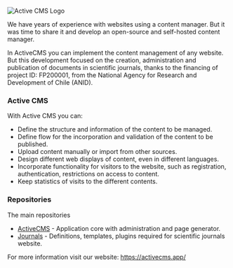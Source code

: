 ![Active CMS Logo](https://activecms.app/img/ActiveCMS-logo.svg)

We have years of experience with websites using a content manager. But it was time to share it and develop an open-source and self-hosted content manager.

In ActiveCMS you can implement the content management of any website. But this development focused on the creation, administration and publication of documents in scientific journals, thanks to the financing of project ID: FP200001, from the National Agency for Research and Development of Chile (ANID).

### Active CMS
With Active CMS you can:
- Define the structure and information of the content to be managed.
- Define flow for the incorporation and validation of the content to be published.
- Upload content manually or import from other sources.
- Design different web displays of content, even in different languages.
- Incorporate functionality for visitors to the website, such as registration, authentication, restrictions on access to content.
- Keep statistics of visits to the different contents.

### Repositories
The main repositories
- [ActiveCMS](https://github.com/activecms-app/activecms) - Application core with administration and page generator.
- [Journals](https://github.com/activecms-app/journals) - Definitions, templates, plugins required for scientific journals website.

For more information visit our website: https://activecms.app/
